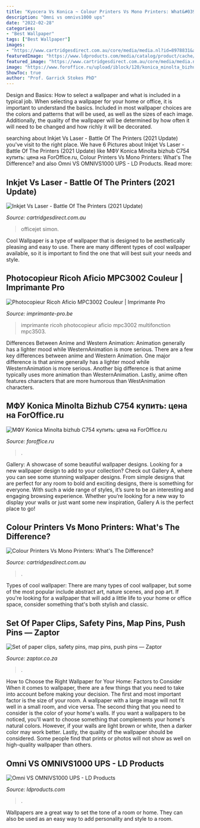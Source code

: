 ```yaml
---
title: "Kyocera Vs Konica ~ Colour Printers Vs Mono Printers: What&#039;s The Difference?"
description: "Omni vs omnivs1000 ups"
date: "2022-02-28"
categories:
- "Best Wallpaper"
tags: ["Best Wallpaper"]
images:
- "https://www.cartridgesdirect.com.au/core/media/media.nl?id=8978831&amp;c=4107638&amp;h=km2w0FwtHdt0rszvZX8EcY_SzzcJEjCeriVC3Z4cwHNk6GLu"
featuredImage: "https://www.ldproducts.com/media/catalog/product/cache/3/image/9df78eab33525d08d6e5fb8d27136e95/2/0/2000_10165174.jpg"
featured_image: "https://www.cartridgesdirect.com.au/core/media/media.nl?id=8250683&amp;c=4107638&amp;h=b368a6c39ef3a55d5a40"
image: "https://www.foroffice.ru/upload/iblock/120/konica_minolta_bizhub_c754_2.jpg"
ShowToc: true
author: "Prof. Garrick Stokes PhD"
---
```



Design and Basics: How to select a wallpaper and what is included in a typical job.
When selecting a wallpaper for your home or office, it is important to understand the basics. Included in most wallpaper choices are the colors and patterns that will be used, as well as the sizes of each image. Additionally, the quality of the wallpaper will be determined by how often it will need to be changed and how richly it will be decorated.

	

		
searching about Inkjet Vs Laser - Battle Of The Printers (2021 Update) you've visit to the right place. We have 6 Pictures about Inkjet Vs Laser - Battle Of The Printers (2021 Update) like МФУ Konica Minolta bizhub C754 купить: цена на ForOffice.ru, Colour Printers Vs Mono Printers: What&#039;s The Difference? and also Omni VS OMNIVS1000 UPS - LD Products. Read more:
		
    
## Inkjet Vs Laser - Battle Of The Printers (2021 Update)

<img loading=lazy src="https://www.cartridgesdirect.com.au/core/media/media.nl?id=8250683&amp;c=4107638&amp;h=b368a6c39ef3a55d5a40" onerror="this.onerror=null;this.src='https://tse2.mm.bing.net/th?id=OIP.tk3oyX_l0AWZ3f8bxHXEHQHaCe&amp;pid=15.1';" alt="Inkjet Vs Laser - Battle Of The Printers (2021 Update)">

_Source: cartridgesdirect.com.au_

>officejet simon. 

	

Cool Wallpaper is a type of wallpaper that is designed to be aesthetically pleasing and easy to use. There are many different types of cool wallpaper available, so it is important to find the one that will best suit your needs and style.

    
## Photocopieur Ricoh Aficio MPC3002 Couleur | Imprimante Pro

<img loading=lazy src="https://www.imprimante-pro.be/wp-content/uploads/2018/12/mpc3503-3-e1544534838990.jpeg" onerror="this.onerror=null;this.src='https://tse2.mm.bing.net/th?id=OIP.50xyVhkUg0ObJ7SmIek60wHaJ4&amp;pid=15.1';" alt="Photocopieur Ricoh Aficio MPC3002 Couleur | Imprimante Pro">

_Source: imprimante-pro.be_

>imprimante ricoh photocopieur aficio mpc3002 multifonction mpc3503. 

	

Differences Between Anime and Western Animation: Animation generally has a lighter mood while WesternAnimation is more serious.
There are a few key differences between anime and Western Animation. One major difference is that anime generally has a lighter mood while WesternAnimation is more serious. Another big difference is that anime typically uses more animation than WesternAnimation. Lastly, anime often features characters that are more humorous than WestAnimation characters.

    
## МФУ Konica Minolta Bizhub C754 купить: цена на ForOffice.ru

<img loading=lazy src="https://www.foroffice.ru/upload/iblock/120/konica_minolta_bizhub_c754_2.jpg" onerror="this.onerror=null;this.src='https://tse3.mm.bing.net/th?id=OIP.SeMMygpyECwwQn-5cbbwrgAAAA&amp;pid=15.1';" alt="МФУ Konica Minolta bizhub C754 купить: цена на ForOffice.ru">

_Source: foroffice.ru_

>. 

	

Gallery: A showcase of some beautiful wallpaper designs.
Looking for a new wallpaper design to add to your collection? Check out Gallery A, where you can see some stunning wallpaper designs. From simple designs that are perfect for any room to bold and exciting designs, there is something for everyone. With such a wide range of styles, it’s sure to be an interesting and engaging browsing experience. Whether you’re looking for a new way to display your walls or just want some new inspiration, Gallery A is the perfect place to go!





	
	
    
## Colour Printers Vs Mono Printers: What&#039;s The Difference?

<img loading=lazy src="https://www.cartridgesdirect.com.au/core/media/media.nl?id=8978831&amp;c=4107638&amp;h=km2w0FwtHdt0rszvZX8EcY_SzzcJEjCeriVC3Z4cwHNk6GLu" onerror="this.onerror=null;this.src='https://tse1.mm.bing.net/th?id=OIP.nEOYuT54eXeRfGthSgjgfAHaCe&amp;pid=15.1';" alt="Colour Printers Vs Mono Printers: What&#039;s The Difference?">

_Source: cartridgesdirect.com.au_

>. 

	

Types of cool wallpaper:
There are many types of cool wallpaper, but some of the most popular include abstract art, nature scenes, and pop art. If you're looking for a wallpaper that will add a little life to your home or office space, consider something that's both stylish and classic.

    
## Set Of Paper Clips, Safety Pins, Map Pins, Push Pins — Zaptor

<img loading=lazy src="https://cdn.shopify.com/s/files/1/1035/9657/products/Stationery_Pins_box_866x700.jpg?v=1565247768" onerror="this.onerror=null;this.src='https://tse3.mm.bing.net/th?id=OIP.iogN6KZh3mrQ0_ArjQ4AyAHaF_&amp;pid=15.1';" alt="Set of paper clips, safety pins, map pins, push pins — Zaptor">

_Source: zaptor.co.za_

>. 

	

How to Choose the Right Wallpaper for Your Home: Factors to Consider
When it comes to wallpaper, there are a few things that you need to take into account before making your decision. The first and most important factor is the size of your room. A wallpaper with a large image will not fit well in a small room, and vice versa. 
The second thing that you need to consider is the color of your home's walls. If you want a wallpapers to be noticed, you'll want to choose something that complements your home's natural colors. However, if your walls are light brown or white, then a darker color may work better. 
Lastly, the quality of the wallpaper should be considered. Some people find that prints or photos will not show as well on high-quality wallpaper than others.

    
## Omni VS OMNIVS1000 UPS - LD Products

<img loading=lazy src="https://www.ldproducts.com/media/catalog/product/cache/3/image/9df78eab33525d08d6e5fb8d27136e95/2/0/2000_10165174.jpg" onerror="this.onerror=null;this.src='https://tse2.mm.bing.net/th?id=OIP.pwknXoRolrSjAL7mOSKDOQHaHa&amp;pid=15.1';" alt="Omni VS OMNIVS1000 UPS - LD Products">

_Source: ldproducts.com_

>. 

	

Wallpapers are a great way to set the tone of a room or home. They can also be used as an easy way to add personality and style to a room.

